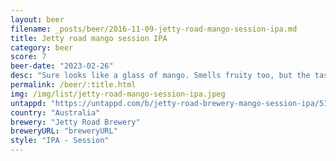 ```yaml
---
layout: beer
filename: _posts/beer/2016-11-09-jetty-road-mango-session-ipa.md
title: Jetty road mango session IPA
category: beer
score: 7
beer-date: "2023-02-26"
desc: "Sure looks like a glass of mango. Smells fruity too, but the taste just seems to be lacking"
permalink: /beer/:title.html
img: /img/list/jetty-road-mango-session-ipa.jpeg
untappd: "https://untappd.com/b/jetty-road-brewery-mango-session-ipa/5112811"
country: "Australia"
brewery: "Jetty Road Brewery"
breweryURL: "breweryURL"
style: "IPA - Session"
---
```

